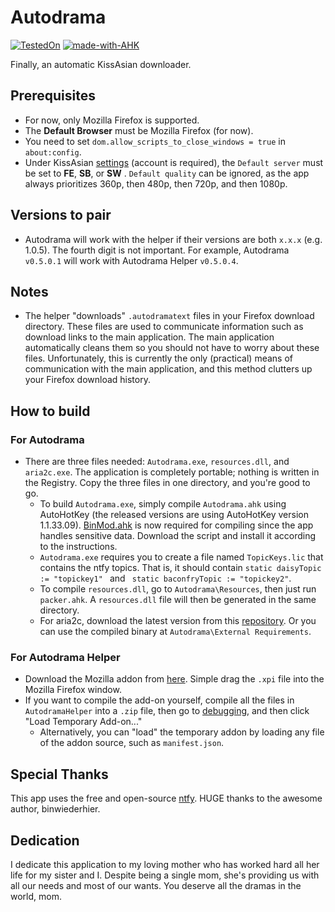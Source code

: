 # Autodrama
[![TestedOn](https://img.shields.io/badge/Tested_on-Windows_10_and_11-brightgreen.svg?logo=Windows)](https://github.com/Baconfry/autodrama/releases)
[![made-with-AHK](https://img.shields.io/badge/Made%20with-AHK%20v1.1.33.09-blue)](http://autohotkey.com)

Finally, an automatic KissAsian downloader.

## Prerequisites
- For now, only Mozilla Firefox is supported.
- The **Default Browser** must be Mozilla Firefox (for now).
- You need to set `dom.allow_scripts_to_close_windows = true` in `about:config`.
- Under KissAsian [settings](https://kissasian.li/Profile) (account is required), the `Default server` must be set to **FE**, **SB**, or **SW** . `Default quality` can be ignored, as the app always prioritizes 360p, then 480p, then 720p, and then 1080p.

## Versions to pair
- Autodrama will work with the helper if their versions are both `x.x.x` (e.g. 1.0.5). The fourth digit is not important. For example, Autodrama `v0.5.0.1` will work with Autodrama Helper `v0.5.0.4`.

## Notes
- The helper "downloads" `.autodramatext` files in your Firefox download directory. These files are used to communicate information such as download links to the main application. The main application automatically cleans them so you should not have to worry about these files. Unfortunately, this is currently the only (practical) means of communication with the main application, and this method clutters up your Firefox download history.
  
## How to build
### For Autodrama
- There are three files needed: `Autodrama.exe`, `resources.dll`, and `aria2c.exe`. The application is completely portable; nothing is written in the Registry. Copy the three files in one directory, and you're good to go.
  - To build `Autodrama.exe`, simply compile `Autodrama.ahk` using AutoHotKey (the released versions are using AutoHotKey version 1.1.33.09). [BinMod.ahk](https://github.com/AutoHotkey/Ahk2Exe/blob/master/BinMod.ahk) is now required for compiling since the app handles sensitive data. Download the script and install it according to the instructions.
  - `Autodrama.exe` requires you to create a file named `TopicKeys.lic` that contains the ntfy topics. That is, it should contain `static daisyTopic := "topickey1" ` and ` static baconfryTopic := "topickey2"`.
  - To compile `resources.dll`, go to `Autodrama\Resources`, then just run `packer.ahk`. A `resources.dll` file will then be generated in the same directory.
  - For aria2c, download the latest version from this [repository](https://github.com/aria2/aria2). Or you can use the compiled binary at `Autodrama\External Requirements`.
### For Autodrama Helper
- Download the Mozilla addon from [here](https://addons.mozilla.org/en-US/developers/). Simple drag the `.xpi` file into the Mozilla Firefox window.
- If you want to compile the add-on yourself, compile all the files in `AutodramaHelper` into a `.zip` file, then go to [debugging](about:debugging#/runtime/this-firefox), and then click "Load Temporary Add-on..."
  - Alternatively, you can "load" the temporary addon by loading any file of the addon source, such as `manifest.json`.

## Special Thanks
This app uses the free and open-source [ntfy](https://ntfy.sh/). HUGE thanks to the awesome author, binwiederhier.

## Dedication
I dedicate this application to my loving mother who has worked hard all her life for my sister and I. Despite being a single mom, she's providing us with all our needs and most of our wants. You deserve all the dramas in the world, mom.
